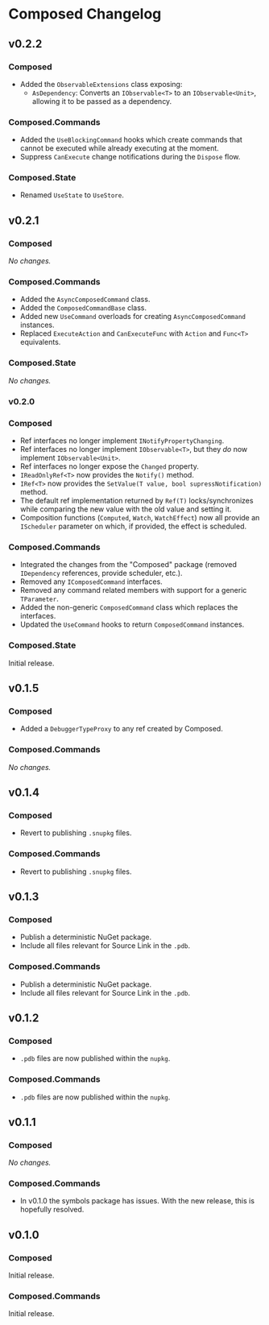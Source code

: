 # Composed Changelog


## v0.2.2

### Composed

* Added the `ObservableExtensions` class exposing:
  * `AsDependency`: Converts an `IObservable<T>` to an `IObservable<Unit>`, allowing it to be passed
    as a dependency.

### Composed.Commands

* Added the `UseBlockingCommand` hooks which create commands that cannot be executed while already
  executing at the moment.
* Suppress `CanExecute` change notifications during the `Dispose` flow.

### Composed.State

* Renamed `UseState` to `UseStore`.



## v0.2.1

### Composed

_No changes._

### Composed.Commands

* Added the `AsyncComposedCommand` class.
* Added the `ComposedCommandBase` class.
* Added new `UseCommand` overloads for creating `AsyncComposedCommand` instances.
* Replaced `ExecuteAction` and `CanExecuteFunc` with `Action` and `Func<T>` equivalents.

### Composed.State

_No changes._



### v0.2.0

### Composed

* Ref interfaces no longer implement `INotifyPropertyChanging`.
* Ref interfaces no longer implement `IObservable<T>`, but they *do* now implement `IObservable<Unit>`.
* Ref interfaces no longer expose the `Changed` property.
* `IReadOnlyRef<T>` now provides the `Notify()` method.
* `IRef<T>` now provides the `SetValue(T value, bool supressNotification)` method.
* The default ref implementation returned by `Ref(T)` locks/synchronizes while comparing the new value with
  the old value and setting it.
* Composition functions (`Computed`, `Watch`, `WatchEffect`) now all provide an `IScheduler` parameter
  on which, if provided, the effect is scheduled.

### Composed.Commands

* Integrated the changes from the "Composed" package (removed `IDependency` references, provide scheduler, etc.).
* Removed any `IComposedCommand` interfaces.
* Removed any command related members with support for a generic `TParameter`.
* Added the non-generic `ComposedCommand` class which replaces the interfaces.
* Updated the `UseCommand` hooks to return `ComposedCommand` instances.

### Composed.State

Initial release.



## v0.1.5

### Composed

* Added a `DebuggerTypeProxy` to any ref created by Composed.

### Composed.Commands

_No changes._



## v0.1.4

### Composed

* Revert to publishing `.snupkg` files.

### Composed.Commands

* Revert to publishing `.snupkg` files.



## v0.1.3

### Composed

* Publish a deterministic NuGet package.
* Include all files relevant for Source Link in the `.pdb`.

### Composed.Commands

* Publish a deterministic NuGet package.
* Include all files relevant for Source Link in the `.pdb`.



## v0.1.2

### Composed

* `.pdb` files are now published within the `nupkg`.

### Composed.Commands

* `.pdb` files are now published within the `nupkg`.



## v0.1.1

### Composed

_No changes._

### Composed.Commands

* In v0.1.0 the symbols package has issues. With the new release, this is hopefully resolved.



## v0.1.0

### Composed

Initial release.

### Composed.Commands

Initial release.

